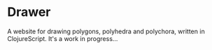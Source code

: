 # Drawer

A website for drawing polygons, polyhedra and polychora, written in ClojureScript.
It's a work in progress...
